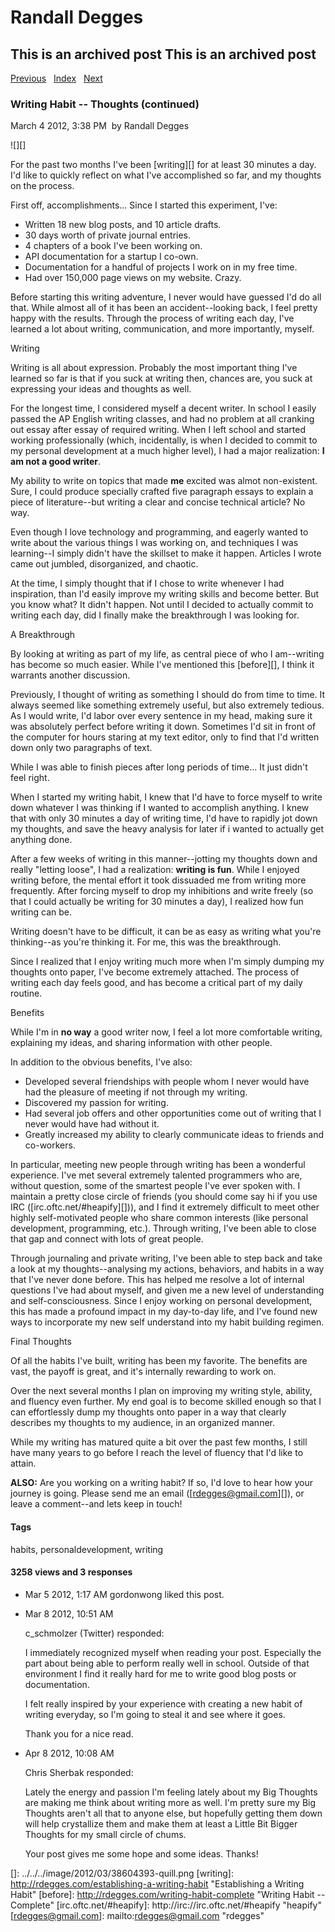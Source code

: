 # Randall Degges

## This is an archived post This is an archived post

[Previous][]   [Index][]   [Next][]

### Writing Habit -- Thoughts (continued)

March 4 2012, 3:38 PM  by Randall Degges

![][]

For the past two months I've been [writing][] for at least 30 minutes a day. I'd
like to quickly reflect on what I've accomplished so far, and my thoughts on the
process.

First off, accomplishments... Since I started this experiment, I've:

-   Written 18 new blog posts, and 10 article drafts.
-   30 days worth of private journal entries.
-   4 chapters of a book I've been working on.
-   API documentation for a startup I co-own.
-   Documentation for a handful of projects I work on in my free time.
-   Had over 150,000 page views on my website. Crazy.

Before starting this writing adventure, I never would have guessed I'd do all
that. While almost all of it has been an accident--looking back, I feel pretty
happy with the results. Through the process of writing each day, I've learned a
lot about writing, communication, and more importantly, myself.

Writing

Writing is all about expression. Probably the most important thing I've learned
so far is that if you suck at writing then, chances are, you suck at expressing
your ideas and thoughts as well.

For the longest time, I considered myself a decent writer. In school I easily
passed the AP English writing classes, and had no problem at all cranking out
essay after essay of required writing. When I left school and started working
professionally (which, incidentally, is when I decided to commit to my personal
development at a much higher level), I had a major realization: **I am not a
good writer**.

My ability to write on topics that made **me** excited was almot non-existent.
Sure, I could produce specially crafted five paragraph essays to explain a piece
of literature--but writing a clear and concise technical article? No way.

Even though I love technology and programming, and eagerly wanted to write about
the various things I was working on, and techniques I was learning--I simply
didn't have the skillset to make it happen. Articles I wrote came out jumbled,
disorganized, and chaotic.

At the time, I simply thought that if I chose to write whenever I had
inspiration, than I'd easily improve my writing skills and become better. But
you know what? It didn't happen. Not until I decided to actually commit to
writing each day, did I finally make the breakthrough I was looking for.

A Breakthrough

By looking at writing as part of my life, as central piece of who I am--writing
has become so much easier. While I've mentioned this [before][], I think it
warrants another discussion.

Previously, I thought of writing as something I should do from time to time. It
always seemed like something extremely useful, but also extremely tedious. As I
would write, I'd labor over every sentence in my head, making sure it was
absolutely perfect before writing it down. Sometimes I'd sit in front of the
computer for hours staring at my text editor, only to find that I'd written down
only two paragraphs of text.

While I was able to finish pieces after long periods of time... It just didn't
feel right.

When I started my writing habit, I knew that I'd have to force myself to write
down whatever I was thinking if I wanted to accomplish anything. I knew that
with only 30 minutes a day of writing time, I'd have to rapidly jot down my
thoughts, and save the heavy analysis for later if i wanted to actually get
anything done.

After a few weeks of writing in this manner--jotting my thoughts down and really
"letting loose", I had a realization: **writing is fun**. While I enjoyed
writing before, the mental effort it took dissuaded me from writing more
frequently. After forcing myself to drop my inhibitions and write freely (so
that I could actually be writing for 30 minutes a day), I realized how fun
writing can be.

Writing doesn't have to be difficult, it can be as easy as writing what you're
thinking--as you're thinking it. For me, this was the breakthrough.

Since I realized that I enjoy writing much more when I'm simply dumping my
thoughts onto paper, I've become extremely attached. The process of writing each
day feels good, and has become a critical part of my daily routine.

Benefits

While I'm in **no way** a good writer now, I feel a lot more comfortable
writing, explaining my ideas, and sharing information with other people.

In addition to the obvious benefits, I've also:

-   Developed several friendships with people whom I never would have had the
    pleasure of meeting if not through my writing.
-   Discovered my passion for writing.
-   Had several job offers and other opportunities come out of writing that I
    never would have had without it.
-   Greatly increased my ability to clearly communicate ideas to friends and
    co-workers.

In particular, meeting new people through writing has been a wonderful
experience. I've met several extremely talented programmers who are, without
question, some of the smartest people I've ever spoken with. I maintain a pretty
close circle of friends (you should come say hi if you use IRC
([irc.oftc.net/\#heapify][])), and I find it extremely difficult to meet other
highly self-motivated people who share common interests (like personal
development, programming, etc.). Through writing, I've been able to close that
gap and connect with lots of great people.

Through journaling and private writing, I've been able to step back and take a
look at my thoughts--analysing my actions, behaviors, and habits in a way that
I've never done before. This has helped me resolve a lot of internal questions
I've had about myself, and given me a new level of understanding
and self-consciousness. Since I enjoy working on personal development, this has
made a profound impact in my day-to-day life, and I've found new ways to
incorporate my new self understand into my habit building regimen.

Final Thoughts

Of all the habits I've built, writing has been my favorite. The benefits are
vast, the payoff is great, and it's internally rewarding to work on.

Over the next several months I plan on improving my writing style, ability, and
fluency even further. My end goal is to become skilled enough so that I can
effortlessly dump my thoughts onto paper in a way that clearly describes my
thoughts to my audience, in an organized manner.

While my writing has matured quite a bit over the past few months, I still have
many years to go before I reach the level of fluency that I'd like to attain.

**ALSO:** Are you working on a writing habit? If so, I'd love to hear how your
journey is going. Please send me an email ([rdegges@gmail.com][]), or leave a
comment--and lets keep in touch!

#### Tags

habits, personaldevelopment, writing

#### 3258 views and 3 responses

-   Mar 5 2012, 1:17 AM
    gordonwong liked this post.
-   Mar 8 2012, 10:51 AM

    c\_schmolzer (Twitter) responded:

    I immediately recognized myself when reading your post. Especially the part
    about being able to perform really well in school. Outside of that
    environment I find it really hard for me to write good blog posts or
    documentation.

    I felt really inspired by your experience with creating a new habit of
    writing everyday, so I'm going to steal it and see where it goes.

    Thank you for a nice read.

-   Apr 8 2012, 10:08 AM

    Chris Sherbak responded:

    Lately the energy and passion I'm feeling lately about my Big Thoughts are
    making me think about writing more as well. I'm pretty sure my Big Thoughts
    aren't all that to anyone else, but hopefully getting them down will help
    crystallize them and make them at least a Little Bit Bigger Thoughts for my
    small circle of chums.

    Your post gives me some hope and some ideas. Thanks!

  [Previous]: ../../../posts/2012/03/the-simplest-way-to-compress-html-in-django.html
  [Index]: ../../../index-3.html
  [Next]: ../../../posts/2012/02/merciless.html
  []: ../../../image/2012/03/38604393-quill.png
  [writing]: http://rdegges.com/establishing-a-writing-habit
    "Establishing a Writing Habit"
  [before]: http://rdegges.com/writing-habit-complete
    "Writing Habit -- Complete"
  [irc.oftc.net/\#heapify]: http://irc://irc.oftc.net/#heapify "heapify"
  [rdegges@gmail.com]: mailto:rdegges@gmail.com "rdegges"
